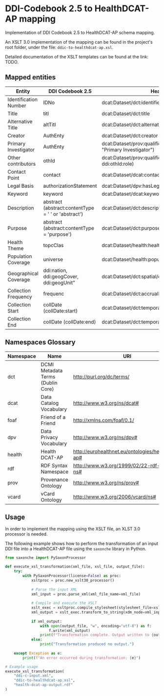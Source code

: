 # DDI-Codebook 2.5 to HealthDCAT-AP mapping

Implementation of DDI Codebook 2.5 to HealthDCAT-AP schema mapping.

An XSLT 3.0 implementation of the mapping can be found in the project's root folder, under the file: `ddic-to-healthdcat-ap.xsl`.

Detailed documentation of the XSLT templates can be found at the link: TODO.

## Mapped entities

| Entity                | DDI Codebook 2.5                                    | HealthDCAT-AP                                                                  |
| --------------------- | --------------------------------------------------- | ------------------------------------------------------------------------------ |
| Identification Number | IDNo                                                | dcat:Dataset/dct:identifier                                                    |
| Title                 | titl                                                | dcat:Dataset/dct:title                                                         |
| Alternative Title     | altTitl                                             | dcat:Dataset/dct:alternative                                                   |
| Creator               | AuthEnty                                            | dcat:Dataset/dct:creator                                                       |
| Primary Investigator  | AuthEnty                                            | dcat:Dataset/prov:qualifiedAttribution (dcat:hadRole = "Primary Investigator") |
| Other contributors    | othId                                               | dcat:Dataset/prov:qualifiedAttribution (dcat:hadRole = ddi:othId:role)         |
| Contact Point         | contact                                             | dcat:Dataset/dcat:contactPoint                                                 |
| Legal Basis           | authorizationStatement                              | dcat:Dataset/dpv:hasLegalBasis                                                 |
| Keyword               | keyword                                             | dcat:Dataset/dcat:keyword                                                      |
| Description           | abstract (abstract:contentType = ' ' or 'abstract') | dcat:Dataset/dct:description                                                   |
| Purpose               | abstract (abstract:contentType = 'purpose')         | dcat:Dataset/dct:purpose                                                       |
| Health Theme          | topcClas                                            | dcat:Dataset/health:healthTheme                                                |
| Population Coverage   | universe                                            | dcat:Dataset/health:populationCoverage                                         |
| Geographical Coverage | ddi:nation, ddi:geogCover, ddi:geogUnit"            | dcat:Dataset/dct:spatial/dct:Location                                          |
| Collection Frequency  | frequenc                                            | dcat:Dataset/dct:accrualPeriodicity/dct:Frequency                              |
| Collection Start      | collDate (collDate:start)                           | dcat:Dataset/dct:temporal/dct:PeriodOfTime/dcat:startDate                      |
| Collection End        | collDate (collDate:end)                             | dcat:Dataset/dct:temporal/dct:PeriodOfTime/dcat:endDate                        |


## Namespaces Glossary

| Namespace | Name                              | URI                                               |
| --------- | --------------------------------- | ------------------------------------------------- |
| dct       | DCMI Metadata Terms (Dublin Core) | http://purl.org/dc/terms/                         |
| dcat      | Data Catalog Vocabulary           | http://www.w3.org/ns/dcat#                        |
| foaf      | Friend of a Friend                | http://xmlns.com/foaf/0.1/                        |
| dpv       | Data Privacy Vocabulary           | http://www.w3.org/ns/dpv#                         |
| health    | Health DCAT-AP                    | http://eurohealthnet.eu/ontologies/healthdcat-ap# |
| rdf       | RDF Syntax Namespace              | http://www.w3.org/1999/02/22-rdf-syntax-ns#       |
| prov      | Provenance Ontology               | http://www.w3.org/ns/prov#                        |
| vcard     | vCard Ontology                    | http://www.w3.org/2006/vcard/ns#                  |

## Usage

In order to implement the mapping using the XSLT file, an XLST 3.0 processor is needed.

The following example shows how to perform the transformation of an input DDI file into a HealthDCAT-AP file using the `saxonche` library in Python.

```python
from saxonche import PySaxonProcessor

def execute_xsl_transformation(xml_file, xsl_file, output_file):
    try:
        with PySaxonProcessor(license=False) as proc:
            xsltproc = proc.new_xslt30_processor()
            
            # Parse the input XML
            xml_input = proc.parse_xml(xml_file_name=xml_file)
            
            # Compile and execute the XSLT
            xslt_exec = xsltproc.compile_stylesheet(stylesheet_file=xsl_file)
            xml_output = xslt_exec.transform_to_string(xdm_node=xml_input)
            
            if xml_output:
                with open(output_file, "w", encoding="utf-8") as f:
                    f.write(xml_output)
                print(f"Transformation complete. Output written to {output_file}")
            else:
                print("Transformation produced no output.")
    
    except Exception as e:
        print(f"An error occurred during transformation: {e}")

# Example usage
execute_xsl_transformation(
    "ddi-c-input.xml",
    "ddic-to-healthdcat-ap.xsl",
    "health-dcat-ap-output.rdf"
)
```
